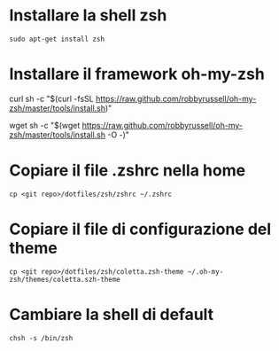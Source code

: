 # Installare la shell zsh

	sudo apt-get install zsh

# Installare il framework oh-my-zsh

curl
	sh -c "$(curl -fsSL https://raw.github.com/robbyrussell/oh-my-zsh/master/tools/install.sh)"

wget
sh -c "$(wget https://raw.github.com/robbyrussell/oh-my-zsh/master/tools/install.sh -O -)"

# Copiare il file .zshrc nella home

	cp <git repo>/dotfiles/zsh/zshrc ~/.zshrc

# Copiare il file di configurazione del theme

	cp <git repo>/dotfiles/zsh/coletta.zsh-theme ~/.oh-my-zsh/themes/coletta.szh-theme

# Cambiare la shell di default 

	chsh -s /bin/zsh
